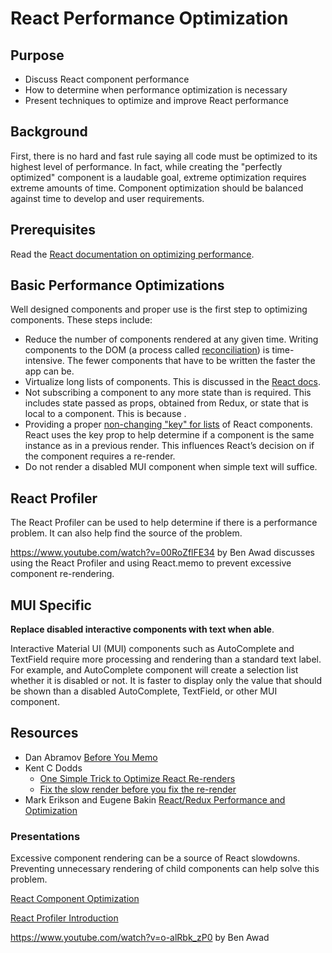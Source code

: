 # React Performance Optimization

## Purpose

- Discuss React component performance
- How to determine when performance optimization is necessary
- Present techniques to optimize and improve React performance

## Background

First, there is no hard and fast rule saying all code must be optimized to its highest level of performance. In fact, while creating the "perfectly optimized" component is a laudable goal, extreme optimization requires extreme amounts of time. Component optimization should be balanced against time to develop and user requirements.

## Prerequisites

Read the [React documentation on optimizing performance](https://reactjs.org/docs/optimizing-performance.html).

## Basic Performance Optimizations

Well designed components and proper use is the first step to optimizing components. These steps include:

- Reduce the number of components rendered at any given time. Writing components to the DOM (a process called [reconciliation](https://reactjs.org/docs/reconciliation.html)) is time-intensive. The fewer components that have to be written the faster the app can be.
- Virtualize long lists of components. This is discussed in the [React docs](https://reactjs.org/docs/optimizing-performance.html).
- Not subscribing a component to any more state than is required. This includes state passed as props, obtained from Redux, or state that is local to a component. This is because .
- Providing a proper [non-changing "key" for lists](https://reactjs.org/docs/lists-and-keys.html#keys) of React components. React uses the key prop to help determine if a component is the same instance as in a previous render. This influences React’s decision on if the component requires a re-render.
- Do not render a disabled MUI component when simple text will suffice.

## React Profiler

The React Profiler can be used to help determine if there is a performance problem. It can also help find the source of the problem.

<https://www.youtube.com/watch?v=00RoZflFE34> by Ben Awad discusses using the React Profiler and using React.memo to prevent excessive component re-rendering.

## MUI Specific

**Replace disabled interactive components with text when able**.

Interactive Material UI (MUI) components such as AutoComplete and TextField require more processing and rendering than a standard text label. For example, and AutoComplete component will create a selection list whether it is disabled or not. It is faster to display only the value that should be shown than a disabled AutoComplete, TextField, or other MUI component.

## Resources

- Dan Abramov [Before You Memo](https://overreacted.io/before-you-memo/)
- Kent C Dodds
  - [One Simple Trick to Optimize React Re-renders](https://kentcdodds.com/blog/optimize-react-re-renders)
  - [Fix the slow render before you fix the re-render](https://kentcdodds.com/blog/fix-the-slow-render-before-you-fix-the-re-render)
- Mark Erikson and Eugene Bakin [React/Redux Performance and Optimization](https://github.com/markerikson/react-redux-links/blob/master/react-performance.md)

### Presentations

Excessive component rendering can be a source of React slowdowns. Preventing unnecessary rendering of child components can help solve this problem.

[React Component Optimization](https://docs.google.com/presentation/d/1rd0P-5tBZ9B58o9EkF7Soq584k8fokV1sw-Lat8H7fk/edit?usp=sharing%20)

[React Profiler Introduction](https://docs.google.com/presentation/d/1ysfyY3VymvJRVD4nFVoZ23L21Krmsr8WDcsdSyAHCCI/edit?usp=sharing)

<https://www.youtube.com/watch?v=o-alRbk_zP0> by Ben Awad
